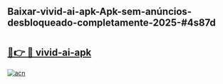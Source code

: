 ## Baixar-vivid-ai-apk-Apk-sem-anúncios-desbloqueado-completamente-2025-#4s87d

# <h2><a href="https://ainizakaria.my?title=vivid-ai-apk&ref=20M">🔗👉 🔴 vivid-ai-apk</a></h2>

[![acn](https://github.com/user-attachments/assets/0f9c940e-d8b0-45ae-aac7-cd30a18b3e1c)](https://ainizakaria.my?title=vivid-ai-apk&ref=20M)

